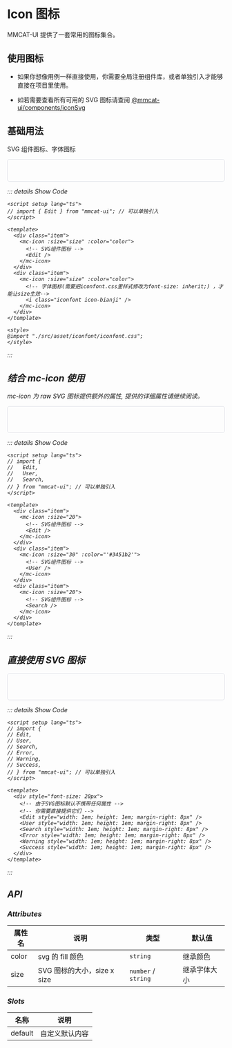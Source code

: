 # Icon 图标

MMCAT-UI 提供了一套常用的图标集合。

## 使用图标

- 如果你想像用例一样直接使用，你需要全局注册组件库，或者单独引入才能够直接在项目里使用。

- 如若需要查看所有可用的 SVG 图标请查阅 [@mmcat-ui/components/iconSvg](https://github.com/mcmcCat/mmcat-ui/tree/master/packages/components/iconSvg)

## 基础用法

SVG 组件图标、字体图标

<div class="example">
  <div class="item">
    <mc-icon :size="30">
      <!-- SVG组件图标 -->
      <Edit />
    </mc-icon>
  </div>
  <div class="item">
    <mc-icon :size="30">
      <!-- 字体图标(需要把iconfont.css里样式修改为font-size: inherit;) ，才能让size生效-->
      <i class="iconfont icon-bianji" />
    </mc-icon>
  </div>
</div>

::: details Show Code

```vue
<script setup lang="ts">
// import { Edit } from "mmcat-ui"; // 可以单独引入
</script>

<template>
  <div class="item">
    <mc-icon :size="size" :color="color">
      <!-- SVG组件图标 -->
      <Edit />
    </mc-icon>
  </div>
  <div class="item">
    <mc-icon :size="size" :color="color">
      <!-- 字体图标(需要把iconfont.css里样式修改为font-size: inherit;) ，才能让size生效-->
      <i class="iconfont icon-bianji" />
    </mc-icon>
  </div>
</template>

<style>
@import "./src/asset/iconfont/iconfont.css";
</style>
```

:::

## 结合 mc-icon 使用

mc-icon 为 raw SVG 图标提供额外的属性, 提供的详细属性请继续阅读。

<div class="example flex">
  <div class="item">
    <mc-icon :size="20">
      <!-- SVG组件图标 -->
      <Edit />
    </mc-icon>
  </div>
  <div class="item">
    <mc-icon :size="30" :color="'#3451b2'">
      <!-- SVG组件图标 -->
      <User />
    </mc-icon>
  </div>
  <div class="item">
    <mc-icon :size="20">
      <!-- SVG组件图标 -->
      <Search />
    </mc-icon>
  </div>
</div>

::: details Show Code

```vue
<script setup lang="ts">
// import {
//   Edit,
//   User,
//   Search,
// } from "mmcat-ui"; // 可以单独引入
</script>

<template>
  <div class="item">
    <mc-icon :size="20">
      <!-- SVG组件图标 -->
      <Edit />
    </mc-icon>
  </div>
  <div class="item">
    <mc-icon :size="30" :color="'#3451b2'">
      <!-- SVG组件图标 -->
      <User />
    </mc-icon>
  </div>
  <div class="item">
    <mc-icon :size="20">
      <!-- SVG组件图标 -->
      <Search />
    </mc-icon>
  </div>
</template>
```

:::

## 直接使用 SVG 图标

<div class="example flex" style="font-size: 20px">
  <!-- 由于SVG图标默认不携带任何属性 -->
  <!-- 你需要直接提供它们 -->
  <Edit style="width: 1em; height: 1em; margin-right: 8px" />
  <User style="width: 1em; height: 1em; margin-right: 8px" />
  <Search style="width: 1em; height: 1em; margin-right: 8px" />
  <Error style="width: 1em; height: 1em; margin-right: 8px" />
  <Warning style="width: 1em; height: 1em; margin-right: 8px" />
  <Success style="width: 1em; height: 1em; margin-right: 8px" />
</div>

::: details Show Code

```vue
<script setup lang="ts">
// import {
// Edit,
// User,
// Search,
// Error,
// Warning,
// Success,
// } from "mmcat-ui"; // 可以单独引入
</script>

<template>
  <div style="font-size: 20px">
    <!-- 由于SVG图标默认不携带任何属性 -->
    <!-- 你需要直接提供它们 -->
    <Edit style="width: 1em; height: 1em; margin-right: 8px" />
    <User style="width: 1em; height: 1em; margin-right: 8px" />
    <Search style="width: 1em; height: 1em; margin-right: 8px" />
    <Error style="width: 1em; height: 1em; margin-right: 8px" />
    <Warning style="width: 1em; height: 1em; margin-right: 8px" />
    <Success style="width: 1em; height: 1em; margin-right: 8px" />
  </div>
</template>
```

:::

<style scoped>
@import '../../../../play/src/asset/iconfont/iconfont.css';

.example {
  /* flex-direction: column; */
  border: 1px solid #dcdfe6;
  border-radius: 5px;
  padding:20px;
}
.example .item {
  margin: 10px 0;
} 

.flex {
  display: flex;
  justify-content: space-around;
  align-items: center;
}
</style>

## API

### Attributes

| 属性名 | 说明                        | 类型                | 默认值       |
| ------ | --------------------------- | ------------------- | ------------ |
| color  | svg 的 fill 颜色            | `string`            | 继承颜色     |
| size   | SVG 图标的大小，size x size | `number` / `string` | 继承字体大小 |

### Slots

| 名称    | 说明           |
| ------- | -------------- |
| default | 自定义默认内容 |
